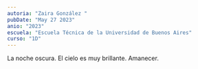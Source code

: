 ```yaml
---
autoria: "Zaira González "
pubDate: "May 27 2023"
anio: "2023"
escuela: "Escuela Técnica de la Universidad de Buenos Aires"
curso: "1D"
---
```


La noche oscura.
El cielo es muy brillante.
Amanecer.
